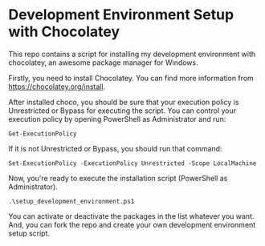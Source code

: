 # Development Environment Setup with Chocolatey
This repo contains a script for installing my development environment with chocolatey, an awesome package manager for Windows.

Firstly, you need to install Chocolatey. You can find more information from https://chocolatey.org/install. 

After installed choco, you should be sure that your execution policy is Unrestricted or Bypass for executing the script. You can control your execution policy by opening PowerShell as Administrator and run:
    
    Get-ExecutionPolicy

If it is not Unrestricted or Bypass, you should run that command:

    Set-ExecutionPolicy -ExecutionPolicy Unrestricted -Scope LocalMachine
    
Now, you're ready to execute the installation script (PowerShell as Administrator).
    
    .\setup_development_environment.ps1
    
You can activate or deactivate the packages in the list whatever you want. And, you can fork the repo and create your own development environment setup script.
